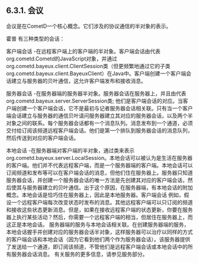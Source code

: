 ## 6.3.1. 会议
会议是在CometD一个核心概念。它们涉及的协议通信的半对象的表示。

霍普
有三种类型的会话：

客户端会话 -在远程客户端上的客户端的半对象。客户端会话由代表org.cometd.Cometd的JavaScript对象，并通过org.cometd.bayeux.client.ClientSession类（但更频繁地通过它的子类org.cometd.bayeux.client.BayeuxClient）在Java中。客户端创建一个客户端会话建立与服务器的贝叶通信，这允许客户端发布和接收消息。

服务器会话 -在服务器端的服务器半对象。服务器会话在服务器上，并且由代表 org.cometd.bayeux.server.ServerSession类; 他们是客户端会话的对应。当客户端创建一个客户端会话，它不是最初与记者服务器会话相关联。只有当一个客户端会话建立与服务器的通信贝叶请问服务器建立其对应的服务器会话，以及两个半对象之间的联系。每个服务器会话都有一个消息队列。消息发布到一个通道，必须交付给订阅该频道远程客户端会话。他们是第一个排队到服务器会话的消息队列，然后传送到对应的客户端会话。

本地会话 -在服务器端对客户端的半对象，通过类来表示 org.cometd.bayeux.server.LocalSession。本地会话可以被认为是生活在服务器的客户端。他们并不代表远程客户端，而是一个服务器端的客户端。本地会话可以订阅频道和发布等可以在客户端会话的消息，但他们住在服务器上。服务器只知道服务器会话，并创建一个服务器会话的唯一方法是先创建其对应的客户端会话，然后使其与服务器建立的贝叶通信。出于这个原因，在服务器端，有本地会话的附加 ​​概念。本地会话是恰巧住在服务器上，因此是本地服务器。客户端会话
例如，假设一个远程客户端每次改变状态时发布的消息。其他远程客户端可以只订阅的频道和接收这些状态更新消息。但是，如果在接收远程客户端的状态更新，你要在服务器上执行某些活动？然后，你需要一个远程客户端的相当，但居住在服务器上，而这正是本地会话。
服务器端的服务与本地会话相关联。在创建服务器端的服务，本地会话握手并创建对应的服务器会话半对象，这样服务器可以治疗以同样的方式的客户端会话和本地会话（因为它看到他们两个作为服务器会话）。该服务器提供了发送给一个通道，即订阅该频道，不管他们是远程客户端会话或本地会话中的所有服务器会话消息。
有关服务的更多信息，请参见服务部分。
